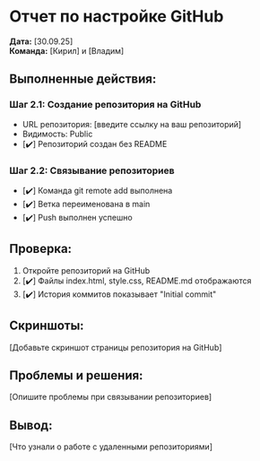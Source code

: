 # Отчет по настройке GitHub

**Дата:** [30.09.25]  
**Команда:** [Кирил] и [Владим]

## Выполненные действия:

### Шаг 2.1: Создание репозитория на GitHub
- URL репозитория: [введите ссылку на ваш репозиторий]
- Видимость: Public
- [✔️] Репозиторий создан без README

### Шаг 2.2: Связывание репозиториев
- [✔️] Команда git remote add выполнена
- [✔️] Ветка переименована в main
- [✔️] Push выполнен успешно

## Проверка:
1. Откройте репозиторий на GitHub
2. [✔️] Файлы index.html, style.css, README.md отображаются
3. [✔️] История коммитов показывает "Initial commit"

## Скриншоты:
[Добавьте скриншот страницы репозитория на GitHub]

## Проблемы и решения:
[Опишите проблемы при связывании репозиториев]

## Вывод:
[Что узнали о работе с удаленными репозиториями]